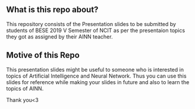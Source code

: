 ## What is this repo about?
This repository consists of the Presentation slides to be submitted by students of BESE 2019 V Semester of NCIT as per the presentaion topics they got as assigned by their AINN teacher.

## Motive of this Repo
This presentation slides might be useful to someone who is interested in topics of Artificial Intelligence and Neural Network. Thus you can use this slides for reference while making your slides in future and also to learn the topics of AINN.

Thank you<3
